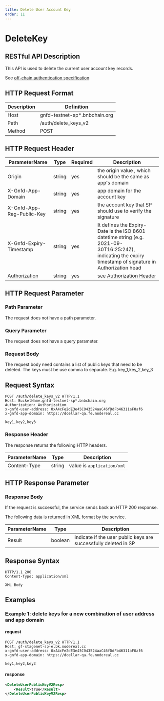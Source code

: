 ```yaml
---
title: Delete User Account Key
order: 11
---
```

# DeleteKey 


## RESTful API Description

This API is used to delete the current user account key records.

See [off-chain authentication specification](../../guide/storage-provider/modules/authenticator.md)

## HTTP Request Format

| Description | Definition                    |
| ----------- |-------------------------------|
| Host        | gnfd-testnet-sp*.bnbchain.org |
| Path        | /auth/delete_keys_v2           |
| Method      | POST                          |


## HTTP Request Header

| ParameterName                                                            | Type   | Required | Description                                                                                                                                                |
|--------------------------------------------------------------------------| ------ | -------- |------------------------------------------------------------------------------------------------------------------------------------------------------------|
| Origin                                                                   | string | yes      | the origin value , which should be the same as app's domain                                                                                                |
| X-Gnfd-App-Domain                                                        | string | yes      | app domain for the account key                                                                                                                             |
| X-Gnfd-App-Reg-Public-Key                                                | string | yes      | the account key that SP should use to verify the signature                                                                                                 |
| X-Gnfd-Expiry-Timestamp                                                  | string | yes      | It defines the Expiry-Date is the ISO 8601 datetime string (e.g. 2021-09-30T16:25:24Z), indicating the expiry timestamp of signature in Authorization head |
| [Authorization](../storage-provider-rest/README.md#authorization-header) | string | yes      | see [Authorization Header](#authorization-header)                                                                                                          |

## HTTP Request Parameter

### Path Parameter

The request does not have a path parameter.

### Query Parameter

The request does not have a query parameter.

### Request Body

The request body need contains a list of public keys that need to be deleted. 
The keys must be use comma to separate.
E.g.  key_1,key_2,key_3


## Request Syntax

```HTTP
POST /auth/delete_keys_v2 HTTP/1.1
Host: BucketName.gnfd-testnet-sp*.bnbchain.org
Authorization: Authorization
x-gnfd-user-address: 0xA4cFe2dE3e45C043524aaC46fDdFb46311aF0af6
x-gnfd-app-domain: https://dcellar-qa.fe.nodereal.cc

key1,key2,key3
```

### Response Header

The response returns the following HTTP headers.

| ParameterName | Type   | Description                |
| ------------- | ------ |----------------------------|
| Content-Type  | string | value is `application/xml` |

## HTTP Response Parameter

### Response Body

If the request is successful, the service sends back an HTTP 200 response.

The following data is returned in XML format by the service.

| ParameterName | Type    | Description                                                     |
| ------------- | ------- |-----------------------------------------------------------------|
| Result        | boolean | indicate if the user public keys are successfully deleted in SP |

## Response Syntax

```HTTP
HTTP/1.1 200
Content-Type: application/xml

XML Body
```

## Examples

### Example 1: delete keys for a new combination of user address and app domain

#### request

```HTTP
POST /auth/delete_keys_v2 HTTP/1.1
Host: gf-stagenet-sp-e.bk.nodereal.cc
x-gnfd-user-address: 0xA4cFe2dE3e45C043524aaC46fDdFb46311aF0af6
x-gnfd-app-domain: https://dcellar-qa.fe.nodereal.cc

key1,key2,key3
```


#### response

```xml
<DeleteUserPublicKeyV2Resp>
    <Result>true</Result>
</DeleteUserPublicKeyV2Resp>
```